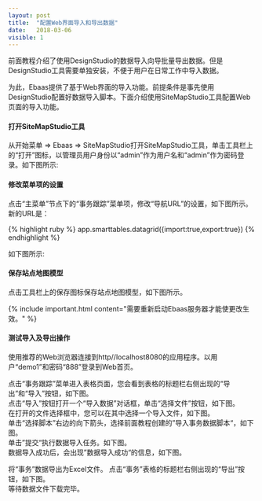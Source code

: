 ```yaml
---
layout: post
title:  "配置Web界面导入和导出数据"
date:   2018-03-06
visible: 1
---
```


前面教程介绍了使用DesignStudio的数据导入向导批量导出数据。但是DesignStudio工具需要单独安装，不便于用户在日常工作中导入数据。

为此，Ebaas提供了基于Web界面的导入功能。前提条件是事先使用DesignStudio配置好数据导入脚本。下面介绍使用SiteMapStudio工具配置Web页面的导入功能。

#### 打开SiteMapStudio工具

从开始菜单 => Ebaas => SiteMapStudio打开SiteMapStudio工具，单击工具栏上的“打开”图标，以管理员用户身份以“admin”作为用户名和“admin”作为密码登录。如下图所示:
<img src="{{'/assets/img/2018-3-6-配置Web界面导入导出数据1.png' | prepend: site.baseurl }}" alt=""><br>


#### 修改菜单项的设置

点击“主菜单”节点下的“事务跟踪”菜单项，修改“导航URL”的设置，如下图所示。新的URL是：

{% highlight ruby %}
app.smarttables.datagrid({import:true,export:true})
{% endhighlight %}

如下图所示:
<img src="{{'/assets/img/2018-3-6-配置Web界面导入导出数据2A.png' | prepend: site.baseurl }}" alt=""><br>

#### 保存站点地图模型

点击工具栏上的保存图标保存站点地图模型，如下图所示。
<img src="{{'/assets/img/2018-3-6-配置Web界面导入导出数据3.png' | prepend: site.baseurl }}" alt=""><br>

{% include important.html content="需要重新启动Ebaas服务器才能使更改生效。" %}


#### 测试导入及导出操作

使用推荐的Web浏览器连接到http//localhost8080的应用程序。以用户“demo1”和密码“888”登录到Web首页。

点击“事务跟踪”菜单进入表格页面，您会看到表格的标题栏右侧出现的“导出”和“导入”按钮，如下图。
<img src="{{'/assets/img/2018-3-6-配置Web界面导入导出数据4.png' | prepend: site.baseurl }}" alt=""><br>
点击“导入”按钮打开一个“导入数据”对话框，单击“选择文件”按钮，如下图。
<img src="{{'/assets/img/2018-3-6-配置Web界面导入导出数据5.png' | prepend: site.baseurl }}" alt=""><br>
在打开的文件选择框中，您可以在其中选择一个导入文件，如下图。
<img src="{{'/assets/img/2018-3-6-配置Web界面导入导出数据6.png' | prepend: site.baseurl }}" alt=""><br>
单击“选择脚本”右边的向下箭头，选择前面教程创建的”导入事务数据脚本“，如下图。
<img src="{{'/assets/img/2018-3-6-配置Web界面导入导出数据7.png' | prepend: site.baseurl }}" alt=""><br>
单击”提交“执行数据导入任务。如下图。
<img src="{{'/assets/img/2018-3-6-配置Web界面导入导出数据8.png' | prepend: site.baseurl }}" alt=""><br>
数据导入成功后，会出现”数据导入成功“的信息，如下图。
<img src="{{'/assets/img/2018-3-6-配置Web界面导入导出数据9.png' | prepend: site.baseurl }}" alt=""><br>

将“事务”数据导出为Excel文件。
点击“事务”表格的标题栏右侧出现的“导出”按钮，如下图。
<img src="{{'/assets/img/2018-3-6-配置Web界面导入导出数据10.png' | prepend: site.baseurl }}" alt=""><br>
等待数据文件下载完毕。



